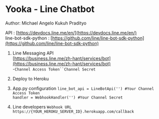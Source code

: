 # Yooka - Line Chatbot
Author: Michael Angelo Kukuh Pradityo


API : [https://devdocs.line.me/en/](https://devdocs.line.me/en/)  
line-bot-sdk-python : [https://github.com/line/line-bot-sdk-python](https://github.com/line/line-bot-sdk-python)

1. Line Messaging API  
[https://business.line.me/zh-hant/services/bot](https://business.line.me/zh-hant/services/bot)  
 -`Channel Access Token``Channel Secret`

2. Deploy to Heroku

3. App.py configuration
`line_bot_api = LineBotApi('') #Your Channel Access Token`  
`handler = WebhookHandler('') #Your Channel Secret` 

4. Line developers `Webhook URL`  
`https://{YOUR_HEROKU_SERVER_ID}.herokuapp.com/callback`